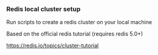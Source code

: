 ### Redis local cluster setup
Run scripts to create a redis cluster on your local machine

Based on the official redis tutorial (requires redis 5.0+)

https://redis.io/topics/cluster-tutorial
